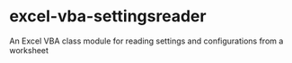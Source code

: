 # excel-vba-settingsreader
An Excel VBA class module for reading settings and configurations from a worksheet
